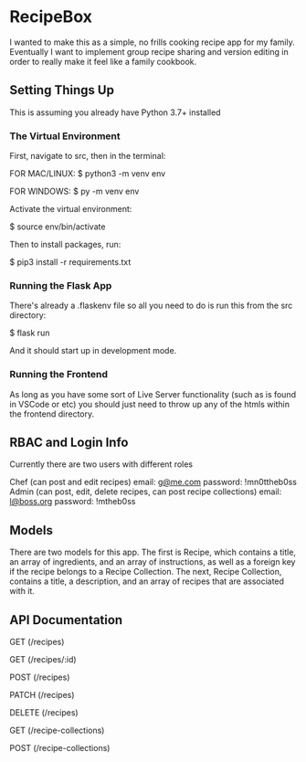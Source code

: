 # RecipeBox

I wanted to make this as a simple, no frills cooking recipe app for my family. Eventually I want to implement group recipe sharing and version editing in order to really make it feel like a family cookbook.

## Setting Things Up

This is assuming you already have Python 3.7+ installed

### The Virtual Environment

First, navigate to src, then in the terminal:

FOR MAC/LINUX:
$ python3 -m venv env

FOR WINDOWS:
$ py -m venv env


Activate the virtual environment:

$ source env/bin/activate


Then to install packages, run:

$ pip3 install -r requirements.txt


### Running the Flask App

There's already a .flaskenv file so all you need to do is run this from the src directory:

$ flask run

And it should start up in development mode.


### Running the Frontend

As long as you have some sort of Live Server functionality (such as is found in VSCode or etc) you should just need to throw up any of the htmls within the frontend directory.


## RBAC and Login Info

Currently there are two users with different roles

Chef (can post and edit recipes)
    email: g@me.com
    password: !mn0ttheb0ss
Admin (can post, edit, delete recipes, can post recipe collections)
    email: l@boss.org
    password: !mtheb0ss


## Models

There are two models for this app. The first is Recipe, which contains a title, an array of ingredients, and an array of instructions, as well as a foreign key if the recipe belongs to a Recipe Collection. The next, Recipe Collection, contains a title, a description, and an array of recipes that are associated with it.


## API Documentation

GET (/recipes)

GET (/recipes/:id)

POST (/recipes)

PATCH (/recipes)

DELETE (/recipes)

GET (/recipe-collections)

POST (/recipe-collections)